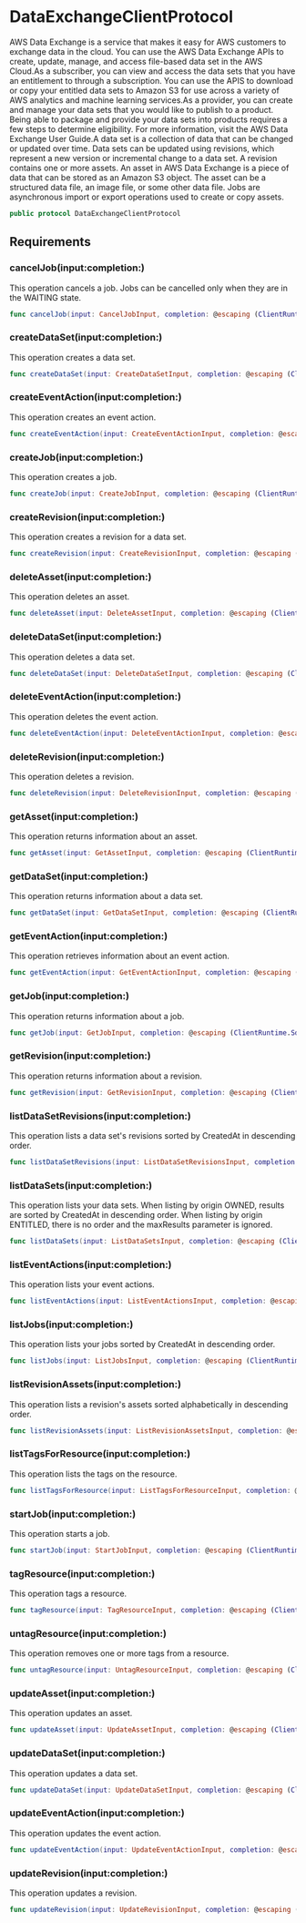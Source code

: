 # DataExchangeClientProtocol

AWS Data Exchange is a service that makes it easy for AWS customers to exchange data in the cloud. You can use the AWS Data Exchange APIs to create, update, manage, and access file-based data set in the AWS Cloud.As a subscriber, you can view and access the data sets that you have an entitlement to through a subscription. You can use the APIS to download or copy your entitled data sets to Amazon S3 for use across a variety of AWS analytics and machine learning services.As a provider, you can create and manage your data sets that you would like to publish to a product. Being able to package and provide your data sets into products requires a few steps to determine eligibility. For more information, visit the AWS Data Exchange User Guide.A data set is a collection of data that can be changed or updated over time. Data sets can be updated using revisions, which represent a new version or incremental change to a data set. A revision contains one or more assets. An asset in AWS Data Exchange is a piece of data that can be stored as an Amazon S3 object. The asset can be a structured data file, an image file, or some other data file. Jobs are asynchronous import or export operations used to create or copy assets.

``` swift
public protocol DataExchangeClientProtocol 
```

## Requirements

### cancelJob(input:completion:)

This operation cancels a job. Jobs can be cancelled only when they are in the WAITING state.

``` swift
func cancelJob(input: CancelJobInput, completion: @escaping (ClientRuntime.SdkResult<CancelJobOutputResponse, CancelJobOutputError>) -> Void)
```

### createDataSet(input:completion:)

This operation creates a data set.

``` swift
func createDataSet(input: CreateDataSetInput, completion: @escaping (ClientRuntime.SdkResult<CreateDataSetOutputResponse, CreateDataSetOutputError>) -> Void)
```

### createEventAction(input:completion:)

This operation creates an event action.

``` swift
func createEventAction(input: CreateEventActionInput, completion: @escaping (ClientRuntime.SdkResult<CreateEventActionOutputResponse, CreateEventActionOutputError>) -> Void)
```

### createJob(input:completion:)

This operation creates a job.

``` swift
func createJob(input: CreateJobInput, completion: @escaping (ClientRuntime.SdkResult<CreateJobOutputResponse, CreateJobOutputError>) -> Void)
```

### createRevision(input:completion:)

This operation creates a revision for a data set.

``` swift
func createRevision(input: CreateRevisionInput, completion: @escaping (ClientRuntime.SdkResult<CreateRevisionOutputResponse, CreateRevisionOutputError>) -> Void)
```

### deleteAsset(input:completion:)

This operation deletes an asset.

``` swift
func deleteAsset(input: DeleteAssetInput, completion: @escaping (ClientRuntime.SdkResult<DeleteAssetOutputResponse, DeleteAssetOutputError>) -> Void)
```

### deleteDataSet(input:completion:)

This operation deletes a data set.

``` swift
func deleteDataSet(input: DeleteDataSetInput, completion: @escaping (ClientRuntime.SdkResult<DeleteDataSetOutputResponse, DeleteDataSetOutputError>) -> Void)
```

### deleteEventAction(input:completion:)

This operation deletes the event action.

``` swift
func deleteEventAction(input: DeleteEventActionInput, completion: @escaping (ClientRuntime.SdkResult<DeleteEventActionOutputResponse, DeleteEventActionOutputError>) -> Void)
```

### deleteRevision(input:completion:)

This operation deletes a revision.

``` swift
func deleteRevision(input: DeleteRevisionInput, completion: @escaping (ClientRuntime.SdkResult<DeleteRevisionOutputResponse, DeleteRevisionOutputError>) -> Void)
```

### getAsset(input:completion:)

This operation returns information about an asset.

``` swift
func getAsset(input: GetAssetInput, completion: @escaping (ClientRuntime.SdkResult<GetAssetOutputResponse, GetAssetOutputError>) -> Void)
```

### getDataSet(input:completion:)

This operation returns information about a data set.

``` swift
func getDataSet(input: GetDataSetInput, completion: @escaping (ClientRuntime.SdkResult<GetDataSetOutputResponse, GetDataSetOutputError>) -> Void)
```

### getEventAction(input:completion:)

This operation retrieves information about an event action.

``` swift
func getEventAction(input: GetEventActionInput, completion: @escaping (ClientRuntime.SdkResult<GetEventActionOutputResponse, GetEventActionOutputError>) -> Void)
```

### getJob(input:completion:)

This operation returns information about a job.

``` swift
func getJob(input: GetJobInput, completion: @escaping (ClientRuntime.SdkResult<GetJobOutputResponse, GetJobOutputError>) -> Void)
```

### getRevision(input:completion:)

This operation returns information about a revision.

``` swift
func getRevision(input: GetRevisionInput, completion: @escaping (ClientRuntime.SdkResult<GetRevisionOutputResponse, GetRevisionOutputError>) -> Void)
```

### listDataSetRevisions(input:completion:)

This operation lists a data set's revisions sorted by CreatedAt in descending order.

``` swift
func listDataSetRevisions(input: ListDataSetRevisionsInput, completion: @escaping (ClientRuntime.SdkResult<ListDataSetRevisionsOutputResponse, ListDataSetRevisionsOutputError>) -> Void)
```

### listDataSets(input:completion:)

This operation lists your data sets. When listing by origin OWNED, results are sorted by CreatedAt in descending order. When listing by origin ENTITLED, there is no order and the maxResults parameter is ignored.

``` swift
func listDataSets(input: ListDataSetsInput, completion: @escaping (ClientRuntime.SdkResult<ListDataSetsOutputResponse, ListDataSetsOutputError>) -> Void)
```

### listEventActions(input:completion:)

This operation lists your event actions.

``` swift
func listEventActions(input: ListEventActionsInput, completion: @escaping (ClientRuntime.SdkResult<ListEventActionsOutputResponse, ListEventActionsOutputError>) -> Void)
```

### listJobs(input:completion:)

This operation lists your jobs sorted by CreatedAt in descending order.

``` swift
func listJobs(input: ListJobsInput, completion: @escaping (ClientRuntime.SdkResult<ListJobsOutputResponse, ListJobsOutputError>) -> Void)
```

### listRevisionAssets(input:completion:)

This operation lists a revision's assets sorted alphabetically in descending order.

``` swift
func listRevisionAssets(input: ListRevisionAssetsInput, completion: @escaping (ClientRuntime.SdkResult<ListRevisionAssetsOutputResponse, ListRevisionAssetsOutputError>) -> Void)
```

### listTagsForResource(input:completion:)

This operation lists the tags on the resource.

``` swift
func listTagsForResource(input: ListTagsForResourceInput, completion: @escaping (ClientRuntime.SdkResult<ListTagsForResourceOutputResponse, ListTagsForResourceOutputError>) -> Void)
```

### startJob(input:completion:)

This operation starts a job.

``` swift
func startJob(input: StartJobInput, completion: @escaping (ClientRuntime.SdkResult<StartJobOutputResponse, StartJobOutputError>) -> Void)
```

### tagResource(input:completion:)

This operation tags a resource.

``` swift
func tagResource(input: TagResourceInput, completion: @escaping (ClientRuntime.SdkResult<TagResourceOutputResponse, TagResourceOutputError>) -> Void)
```

### untagResource(input:completion:)

This operation removes one or more tags from a resource.

``` swift
func untagResource(input: UntagResourceInput, completion: @escaping (ClientRuntime.SdkResult<UntagResourceOutputResponse, UntagResourceOutputError>) -> Void)
```

### updateAsset(input:completion:)

This operation updates an asset.

``` swift
func updateAsset(input: UpdateAssetInput, completion: @escaping (ClientRuntime.SdkResult<UpdateAssetOutputResponse, UpdateAssetOutputError>) -> Void)
```

### updateDataSet(input:completion:)

This operation updates a data set.

``` swift
func updateDataSet(input: UpdateDataSetInput, completion: @escaping (ClientRuntime.SdkResult<UpdateDataSetOutputResponse, UpdateDataSetOutputError>) -> Void)
```

### updateEventAction(input:completion:)

This operation updates the event action.

``` swift
func updateEventAction(input: UpdateEventActionInput, completion: @escaping (ClientRuntime.SdkResult<UpdateEventActionOutputResponse, UpdateEventActionOutputError>) -> Void)
```

### updateRevision(input:completion:)

This operation updates a revision.

``` swift
func updateRevision(input: UpdateRevisionInput, completion: @escaping (ClientRuntime.SdkResult<UpdateRevisionOutputResponse, UpdateRevisionOutputError>) -> Void)
```
